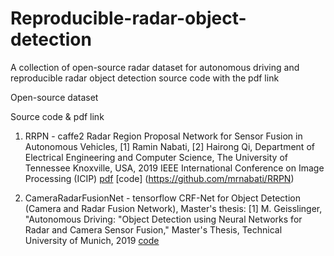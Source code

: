 # Reproducible-radar-object-detection


A collection of open-source radar dataset for autonomous driving and reproducible radar object detection source code with the pdf link

Open-source dataset 



Source code & pdf link 
1. RRPN - caffe2
Radar Region Proposal Network for Sensor Fusion in Autonomous Vehicles, [1] Ramin Nabati, [2] Hairong Qi, Department of Electrical Engineering and Computer Science, The University of Tennessee Knoxville, USA,  2019 IEEE International Conference on Image Processing (ICIP)
[pdf](https://ieeexplore.ieee.org/document/8803392) [code] (https://github.com/mrnabati/RRPN)


2. CameraRadarFusionNet - tensorflow
CRF-Net for Object Detection (Camera and Radar Fusion Network), Master's thesis: [1] M. Geisslinger, "Autonomous Driving: "Object Detection using Neural Networks for Radar and Camera Sensor Fusion," Master's Thesis, Technical University of Munich, 2019
[code](https://github.com/TUMFTM/CameraRadarFusionNet#crf-net-for-object-detection-camera-and-radar-fusion-network)

